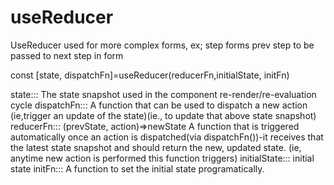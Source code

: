 # useReducer
UseReducer used for  more complex forms, ex; step forms prev step to be passed to next step in form


const [state, dispatchFn]=useReducer(reducerFn,initialState, initFn)

state::: The state snapshot used in the component re-render/re-evaluation cycle 
dispatchFn::: A function that can be used to dispatch a new action (ie,trigger an update of the state)(ie., to update that above state snapshot) 
reducerFn::: (prevState, action)=>newState A function that is triggered automatically once an action is dispatched(via dispatchFn())-it receives that the latest state snapshot and should return the new, updated state. (ie, anytime new action is performed this function triggers) 
initialState::: initial state 
initFn::: A function to set the initial state programatically.
